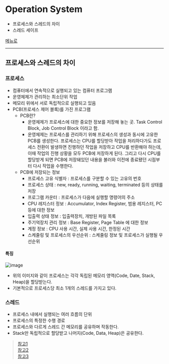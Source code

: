 # Operation System
* 프로세스와 스레드의 차이
* 스레드 세이프

[메뉴로](https://github.com/JH-TT/CS_Practice)

- - -
## 프로세스와 스레드의 차이
### 프로세스
- 컴퓨터에서 연속적으로 실행되고 있는 컴퓨터 프로그램
- 운영체제가 관리하는 최소단위 작업
- 메모리 위에서 서로 독립적으로 실행되고 있음
- PCB(프로세스 제어 블록)를 가진 프로그램
  - PCB란?
    - 운영체제가 프로세스에 대한 중요한 정보를 저장해 놓는 곳. Task Control Block, Job Control Block 이라고 함.
    - 운영체제는 프로세스를 관리하기 위해 프로세스의 생성과 동시에 고유한 PCB를 생성한다. 프로세스는 CPU를 할당받아 작업을 처리하다가도 프로세스 전환이 발생하면 진행하던 작업을 저장하고 CPU를 반환해야 하는데, 이때 작업의 진행 상황을 모두 PCB에 저장하게 된다. 그리고 다시 CPU를 할당받게 되면 PCB에 저장돼있던 내용을 불러와 이전에 종료됐던 시점부터 다시 작업을 수행한다.
  - PCB에 저장되는 정보
    - 프로세스 고유 식별자 : 프로세스를 구분할 수 있는 고유의 번호
    - 프로세스 상태 : new, ready, running, waiting, terminated 등의 상태를 저장
    - 프로그램 카운터 : 프로세스가 다음에 실행할 명령어의 주소
    - CPU 레지스터 정보 : Accumulator, Index Register, 범용 레지스터, PC 등에 대한 정보
    - 입출력 상태 정보 : 입출력장치, 개방된 파일 목록
    - 주기억장치 관리 정보 : Base Register, Page Table 에 대한 정보
    - 계정 정보 : CPU 사용 시간, 실제 사용 시간, 한정된 시간
    - 스케줄링 및 프로세스의 우선순위 : 스케줄링 정보 및 프로세스가 실행될 우선순위
#### 특징
![image](https://user-images.githubusercontent.com/79801565/129071207-b77481df-ed02-4ee8-9385-0aea49701484.png)
- 위의 이미지와 같이 프로세스는 각각 독립된 메모리 영역(Code, Date, Stack, Heap)을 할당받는다.
- 기본적으로 프로세스당 최소 1개의 스레드를 가지고 있다.

### 스레드
- 프로세스 내에서 실행되는 여러 흐름의 단위
- 프로세스의 특정한 수행 경로
- 프로세스와 다르게 스레드 간 메모리를 공유하며 작동한다.
- Stack만 독립적으로 할당받고 나머지(Code, Data, Heap)은 공유한다.

> [참고1](https://github.com/JaeYeopHan/Interview_Question_for_Beginner/tree/master/OS#%ED%94%84%EB%A1%9C%EC%84%B8%EC%8A%A4%EC%99%80-%EC%8A%A4%EB%A0%88%EB%93%9C%EC%9D%98-%EC%B0%A8%EC%9D%B4)   
> [참고2](https://blog.naver.com/wltjdrmsdl/222343752066)   
> [참고3](https://gmlwjd9405.github.io/2018/09/14/process-vs-thread.html)
